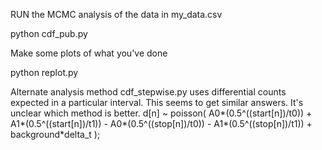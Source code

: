 RUN the MCMC analysis of the data in my_data.csv

python cdf_pub.py  


Make some plots of what you've done

python replot.py

Alternate analysis method cdf_stepwise.py uses differential counts expected in a particular interval.
This seems to get similar answers.  It's unclear which method is better.
d[n] ~ poisson( A0*(0.5^((start[n])/t0)) + A1*(0.5^((start[n])/t1)) - A0*(0.5^((stop[n])/t0)) - A1*(0.5^((stop[n])/t1)) + background*delta_t );
